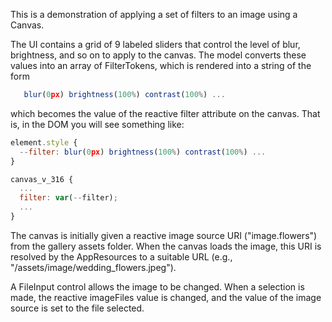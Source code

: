 This is a demonstration of applying a set of filters to an image using a Canvas. 

The UI contains a grid of 9 labeled sliders that control the level of blur, brightness, and so on to apply to the canvas. The model converts these values into an array of FilterTokens, which is rendered into a string of the form

```js
   blur(0px) brightness(100%) contrast(100%) ...
```

which becomes the value of the reactive filter attribute on the canvas. That is, in the DOM you will see something like:

```js
element.style {
  --filter: blur(0px) brightness(100%) contrast(100%) ...
}

canvas_v_316 {
  ...
  filter: var(--filter);
  ...
}
```

The canvas is initially given a reactive image source URI ("image.flowers") from the gallery assets folder. When the canvas loads the image, this URI is resolved by the AppResources to a suitable URL (e.g., "/assets/image/wedding_flowers.jpeg"). 

A FileInput control allows the image to be changed. When a selection is made, the reactive imageFiles value is changed, and the value of the image source is set to the file selected.




